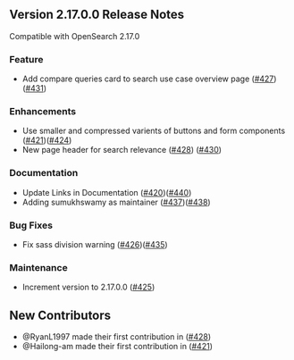 ## Version 2.17.0.0 Release Notes

Compatible with OpenSearch 2.17.0

### Feature
* Add compare queries card to search use case overview page ([#427](https://github.com/opensearch-project/dashboards-search-relevance/pull/427)) ([#431](https://github.com/opensearch-project/dashboards-search-relevance/pull/431))

### Enhancements
* Use smaller and compressed varients of buttons and form components ([#421](https://github.com/opensearch-project/dashboards-search-relevance/pull/421))([#424](https://github.com/opensearch-project/dashboards-search-relevance/pull/424))
* New page header for search relevance ([#428](https://github.com/opensearch-project/dashboards-search-relevance/pull/428)) ([#430](https://github.com/opensearch-project/dashboards-search-relevance/pull/430))

### Documentation
* Update Links in Documentation ([#420](https://github.com/opensearch-project/dashboards-search-relevance/pull/420))([#440](https://github.com/opensearch-project/dashboards-search-relevance/pull/440))
* Adding sumukhswamy as maintainer ([#437](https://github.com/opensearch-project/dashboards-search-relevance/pull/437))([#438](https://github.com/opensearch-project/dashboards-search-relevance/pull/438))

### Bug Fixes
* Fix sass division warning ([#426](https://github.com/opensearch-project/dashboards-search-relevance/pull/426))([#435](https://github.com/opensearch-project/dashboards-search-relevance/pull/435))

### Maintenance
* Increment version to 2.17.0.0 ([#425](https://github.com/opensearch-project/dashboards-search-relevance/pull/425))

## New Contributors
* @RyanL1997 made their first contribution in ([#428](https://github.com/opensearch-project/dashboards-search-relevance/pull/428))
* @Hailong-am made their first contribution in ([#421](https://github.com/opensearch-project/dashboards-search-relevance/pull/421))
